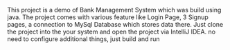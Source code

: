 This project is a demo of Bank Management System which was build using java.
The project comes with various feature like Login Page, 3 Signup pages, a connection to MySql Database which stores data there. 
Just clone the project into the your system and open the project via IntelliJ IDEA. no need to configure additional things, just build and run
